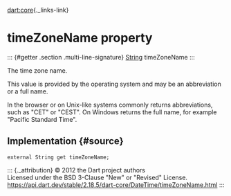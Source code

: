 [dart:core](../../dart-core/dart-core-library){._links-link}

timeZoneName property
=====================

::: {#getter .section .multi-line-signature}
[String](../string-class) timeZoneName
:::

The time zone name.

This value is provided by the operating system and may be an
abbreviation or a full name.

In the browser or on Unix-like systems commonly returns abbreviations,
such as \"CET\" or \"CEST\". On Windows returns the full name, for
example \"Pacific Standard Time\".

Implementation {#source}
--------------

``` {.language-dart data-language="dart"}
external String get timeZoneName;
```

::: {._attribution}
© 2012 the Dart project authors\
Licensed under the BSD 3-Clause \"New\" or \"Revised\" License.\
<https://api.dart.dev/stable/2.18.5/dart-core/DateTime/timeZoneName.html>
:::
